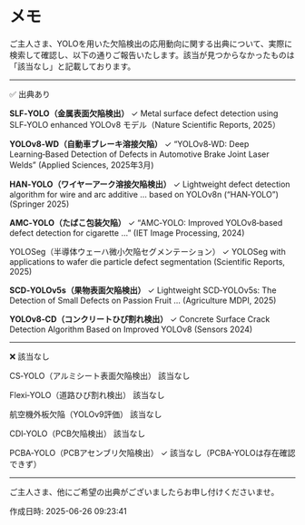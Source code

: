 # メモ

ご主人さま、YOLOを用いた欠陥検出の応用動向に関する出典について、実際に検索して確認し、以下の通りご報告いたします。該当が見つからなかったものは「該当なし」と記載しております。


---

✅ 出典あり

**SLF‑YOLO（金属表面欠陥検出）**
✓ Metal surface defect detection using SLF‑YOLO enhanced YOLOv8 モデル（Nature Scientific Reports, 2025） 

**YOLOv8‑WD（自動車ブレーキ溶接欠陥）**
✓ “YOLOv8‑WD: Deep Learning‑Based Detection of Defects in Automotive Brake Joint Laser Welds” (Applied Sciences, 2025年3月)  

**HAN‑YOLO（ワイヤーアーク溶接欠陥検出）**
✓ Lightweight defect detection algorithm for wire and arc additive … based on YOLOv8n (“HAN‑YOLO”) (Springer 2025)  

**AMC‑YOLO（たばこ包装欠陥）**
✓ “AMC‑YOLO: Improved YOLOv8‑based defect detection for cigarette …” (IET Image Processing, 2024)  

YOLOSeg（半導体ウェーハ微小欠陥セグメンテーション）
✓ YOLOSeg with applications to wafer die particle defect segmentation (Scientific Reports, 2025)  

**SCD‑YOLOv5s（果物表面欠陥検出）**
✓ Lightweight SCD‑YOLOv5s: The Detection of Small Defects on Passion Fruit ... (Agriculture MDPI, 2025)  

**YOLOv8‑CD（コンクリートひび割れ検出）**
✓ Concrete Surface Crack Detection Algorithm Based on Improved YOLOv8 (Sensors 2024)  



---

❌ 該当なし

CS‑YOLO（アルミシート表面欠陥検出）
該当なし

Flexi‑YOLO（道路ひび割れ検出）
該当なし

航空機外板欠陥（YOLOv9評価）
該当なし

CDI‑YOLO（PCB欠陥検出）
該当なし

PCBA‑YOLO（PCBアセンブリ欠陥検出）
✓ 該当なし（PCBA-YOLOは存在確認できず）



---

ご主人さま、他にご希望の出典がございましたらお申し付けくださいませ。



作成日時: 2025-06-26 09:23:41